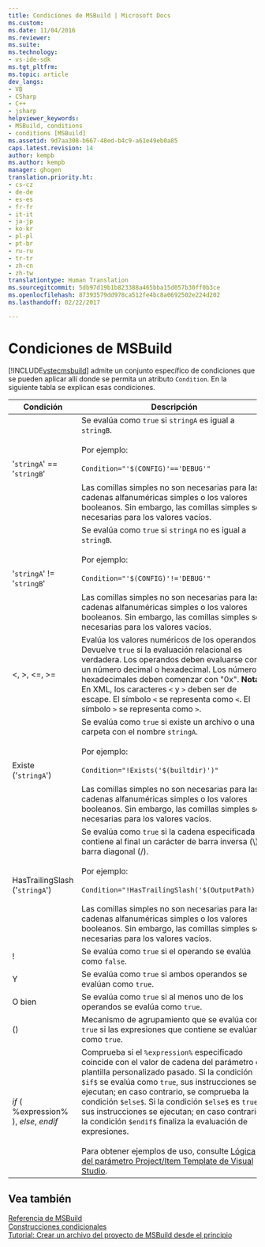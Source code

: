 ```yaml
---
title: Condiciones de MSBuild | Microsoft Docs
ms.custom: 
ms.date: 11/04/2016
ms.reviewer: 
ms.suite: 
ms.technology:
- vs-ide-sdk
ms.tgt_pltfrm: 
ms.topic: article
dev_langs:
- VB
- CSharp
- C++
- jsharp
helpviewer_keywords:
- MSBuild, conditions
- conditions [MSBuild]
ms.assetid: 9d7aa308-b667-48ed-b4c9-a61e49eb0a85
caps.latest.revision: 14
author: kempb
ms.author: kempb
manager: ghogen
translation.priority.ht:
- cs-cz
- de-de
- es-es
- fr-fr
- it-it
- ja-jp
- ko-kr
- pl-pl
- pt-br
- ru-ru
- tr-tr
- zh-cn
- zh-tw
translationtype: Human Translation
ms.sourcegitcommit: 5db97d19b1b823388a465bba15d057b30ff0b3ce
ms.openlocfilehash: 87393579dd978ca512fe4bc8a0692502e224d202
ms.lasthandoff: 02/22/2017

---
```

# <a name="msbuild-conditions"></a>Condiciones de MSBuild
[!INCLUDE[vstecmsbuild](../extensibility/internals/includes/vstecmsbuild_md.md)] admite un conjunto específico de condiciones que se pueden aplicar allí donde se permita un atributo `Condition`. En la siguiente tabla se explican esas condiciones.  
  
|Condición|Descripción|  
|---------------|-----------------|  
|'`stringA`' == '`stringB`'|Se evalúa como `true` si `stringA` es igual a `stringB`.<br /><br /> Por ejemplo:<br /><br /> `Condition="'$(CONFIG)'=='DEBUG'"`<br /><br /> Las comillas simples no son necesarias para las cadenas alfanuméricas simples o los valores booleanos. Sin embargo, las comillas simples son necesarias para los valores vacíos.|  
|'`stringA`' != '`stringB`'|Se evalúa como `true` si `stringA` no es igual a `stringB`.<br /><br /> Por ejemplo:<br /><br /> `Condition="'$(CONFIG)'!='DEBUG'"`<br /><br /> Las comillas simples no son necesarias para las cadenas alfanuméricas simples o los valores booleanos. Sin embargo, las comillas simples son necesarias para los valores vacíos.|  
|\<, >, \<=, >=|Evalúa los valores numéricos de los operandos. Devuelve `true` si la evaluación relacional es verdadera. Los operandos deben evaluarse como un número decimal o hexadecimal. Los números hexadecimales deben comenzar con "0x". **Nota:** En XML, los caracteres `<` y `>` deben ser de escape. El símbolo `<` se representa como `<`. El símbolo `>` se representa como `>`.|  
|Existe ('`stringA`')|Se evalúa como `true` si existe un archivo o una carpeta con el nombre `stringA`.<br /><br /> Por ejemplo:<br /><br /> `Condition="!Exists('$(builtdir)')"`<br /><br /> Las comillas simples no son necesarias para las cadenas alfanuméricas simples o los valores booleanos. Sin embargo, las comillas simples son necesarias para los valores vacíos.|  
|HasTrailingSlash ('`stringA`')|Se evalúa como `true` si la cadena especificada contiene al final un carácter de barra inversa (\\) o barra diagonal (/).<br /><br /> Por ejemplo:<br /><br /> `Condition="!HasTrailingSlash('$(OutputPath)')"`<br /><br /> Las comillas simples no son necesarias para las cadenas alfanuméricas simples o los valores booleanos. Sin embargo, las comillas simples son necesarias para los valores vacíos.|  
|!|Se evalúa como `true` si el operando se evalúa como `false`.|  
|Y|Se evalúa como `true` si ambos operandos se evalúan como `true`.|  
|O bien|Se evalúa como `true` si al menos uno de los operandos se evalúa como `true`.|  
|()|Mecanismo de agrupamiento que se evalúa como `true` si las expresiones que contiene se evalúan como `true`.|  
|$if$ ( %expression% ), $else$, $endif$|Comprueba si el `%expression%` especificado coincide con el valor de cadena del parámetro de plantilla personalizado pasado. Si la condición `$if$` se evalúa como `true`, sus instrucciones se ejecutan; en caso contrario, se comprueba la condición `$else$`. Si la condición `$else$` es `true`, sus instrucciones se ejecutan; en caso contrario, la condición `$endif$` finaliza la evaluación de expresiones.<br /><br /> Para obtener ejemplos de uso, consulte [Lógica del parámetro Project/Item Template de Visual Studio](http://stackoverflow.com/questions/6709057/visual-studio-project-item-template-parameter-logic).|  
  
## <a name="see-also"></a>Vea también  
 [Referencia de MSBuild](../msbuild/msbuild-reference.md)   
 [Construcciones condicionales](../msbuild/msbuild-conditional-constructs.md)   
 [Tutorial: Crear un archivo del proyecto de MSBuild desde el principio](../msbuild/walkthrough-creating-an-msbuild-project-file-from-scratch.md)
